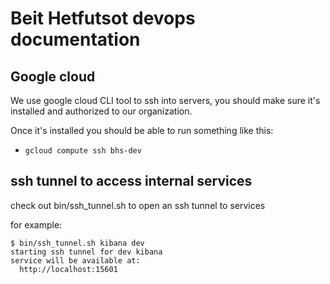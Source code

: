 # Beit Hetfutsot devops documentation

## Google cloud

We use google cloud CLI tool to ssh into servers, you should make sure it's installed and authorized to our organization.

Once it's installed you should be able to run something like this:

* `gcloud compute ssh bhs-dev`

## ssh tunnel to access internal services

check out bin/ssh_tunnel.sh to open an ssh tunnel to services

for example:

```
$ bin/ssh_tunnel.sh kibana dev
starting ssh tunnel for dev kibana
service will be available at:
  http://localhost:15601
```
